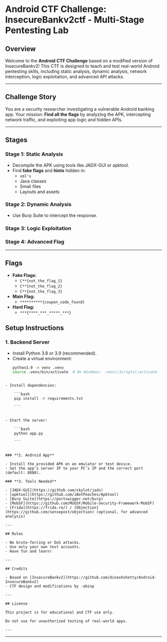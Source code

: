 
# Android CTF Challenge: InsecureBankv2ctf - Multi-Stage Pentesting Lab

## Overview

Welcome to the **Android CTF Challenge** based on a modified version of InsecureBankv2!
This CTF is designed to teach and test real-world Android pentesting skills, including static analysis, dynamic analysis, network interception, logic exploitation, and advanced API attacks.

---

## Challenge Story

You are a security researcher investigating a vulnerable Android banking app.
Your mission: **Find all the flags** by analyzing the APK, intercepting network traffic, and exploiting app logic and hidden APIs.

---

## Stages

### **Stage 1: Static Analysis**
- Decompile the APK using tools like JADX-GUI or apktool.
- Find **fake flags** and **hints** hidden in:
  - `xml's`
  - Java classes
  - Smali files
  - Layouts and assets

### **Stage 2: Dynamic Analysis**
- Use Burp Suite to intercept the response.

### **Stage 3: Logic Exploitation**

### **Stage 4: Advanced Flag**

---

## Flags

- **Fake Flags:**
  - `C**{not_the_flag_1}`
  - `C**{not_the_flag_2}`
  - `C**{not_the_flag_3}`
- **Main Flag:**
  - `**********{coupon_code_found}`
- **Hard Flag:**
  - `***{****_***_*****_***}`


## Setup Instructions

### **1. Backend Server**

- Install Python 3.8 or 3.9 (recommended).
- Create a virtual environment:
  ```bash
  python3.9 -m venv .venv
  source .venv/bin/activate  # On Windows: .venv\\Scripts\\activate

```

- Install dependencies:
    
    ```bash
    pip install -r requirements.txt
    
    ```
    
    
- Start the server:
    
    ```bash
    python app.py
    
    ```
    

### **2. Android App**

- Install the provided APK on an emulator or test device.
- Set the app’s server IP to your PC’s IP and the correct port (default: 8888).

### **3. Tools Needed**

- [JADX-GUI](https://github.com/skylot/jadx)
- [apktool](https://github.com/iBotPeaches/Apktool)
- [Burp Suite](https://portswigger.net/burp)
- [MobSF](https://github.com/MobSF/Mobile-Security-Framework-MobSF)
- [Frida](https://frida.re/) / [Objection](https://github.com/sensepost/objection) (optional, for advanced analysis)

---

## Rules

- No brute-forcing or DoS attacks.
- Use only your own test accounts.
- Have fun and learn!

---

## Credits

- Based on [InsecureBankv2](https://github.com/dineshshetty/Android-InsecureBankv2)
- CTF design and modifications by -abinp

---

## License

This project is for educational and CTF use only.

Do not use for unauthorized testing of real-world apps.

---

```

---
